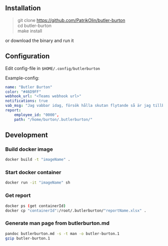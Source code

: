 ## Installation

> git clone https://github.com/PatrikOlin/butler-burton <br>
> cd butler-burton <br>
> make install

or download the binary and run it

## Configuration

Edit config-file in `$HOME/.config/butlerburton`

Example-config:

```yaml
name: "Butler Burton"
color: "#46D9FF"
webhook_url: "<Teams webhook url>"
notifications: true
vab_msg: "Jag vabbar idag, försök hålla skutan flytande så är jag tillbaks imorgon"
report:
    employee_id: "0000",
    path: "/home/burton/.butlerburton/"
```

## Development

### Build docker image

```sh
docker build -t "imageName" .
```

### Start docker container

```sh
docker run -it "imageName" sh
```

### Get report

```sh
docker ps (get containerId)
docker cp "containerId":/root/.butlerburton/"reportName.xlsx" .
```

### Generate man page from butlerburton.md

```sh
pandoc butlerburton.md -s -t man -o butler-burton.1
gzip butler-burton.1
```
